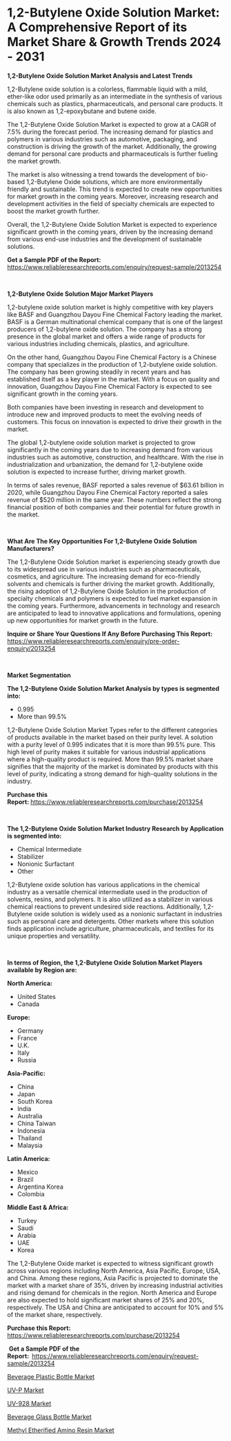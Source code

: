 <p><h1>1,2-Butylene Oxide Solution Market: A Comprehensive Report of its Market Share & Growth Trends 2024 - 2031</h1></p><p><strong>1,2-Butylene Oxide Solution Market Analysis and Latest Trends</strong></p>
<p><p>1,2-Butylene oxide solution is a colorless, flammable liquid with a mild, ether-like odor used primarily as an intermediate in the synthesis of various chemicals such as plastics, pharmaceuticals, and personal care products. It is also known as 1,2-epoxybutane and butene oxide.</p><p>The 1,2-Butylene Oxide Solution Market is expected to grow at a CAGR of 7.5% during the forecast period. The increasing demand for plastics and polymers in various industries such as automotive, packaging, and construction is driving the growth of the market. Additionally, the growing demand for personal care products and pharmaceuticals is further fueling the market growth.</p><p>The market is also witnessing a trend towards the development of bio-based 1,2-Butylene Oxide solutions, which are more environmentally friendly and sustainable. This trend is expected to create new opportunities for market growth in the coming years. Moreover, increasing research and development activities in the field of specialty chemicals are expected to boost the market growth further.</p><p>Overall, the 1,2-Butylene Oxide Solution Market is expected to experience significant growth in the coming years, driven by the increasing demand from various end-use industries and the development of sustainable solutions.</p></p>
<p><strong>Get a Sample PDF of the Report:&nbsp;</strong> <a href="https://www.reliableresearchreports.com/enquiry/request-sample/2013254">https://www.reliableresearchreports.com/enquiry/request-sample/2013254</a></p>
<p>&nbsp;</p>
<p><strong>1,2-Butylene Oxide Solution Major Market Players</strong></p>
<p><p>1,2-butylene oxide solution market is highly competitive with key players like BASF and Guangzhou Dayou Fine Chemical Factory leading the market. BASF is a German multinational chemical company that is one of the largest producers of 1,2-butylene oxide solution. The company has a strong presence in the global market and offers a wide range of products for various industries including chemicals, plastics, and agriculture. </p><p>On the other hand, Guangzhou Dayou Fine Chemical Factory is a Chinese company that specializes in the production of 1,2-butylene oxide solution. The company has been growing steadily in recent years and has established itself as a key player in the market. With a focus on quality and innovation, Guangzhou Dayou Fine Chemical Factory is expected to see significant growth in the coming years.</p><p>Both companies have been investing in research and development to introduce new and improved products to meet the evolving needs of customers. This focus on innovation is expected to drive their growth in the market. </p><p>The global 1,2-butylene oxide solution market is projected to grow significantly in the coming years due to increasing demand from various industries such as automotive, construction, and healthcare. With the rise in industrialization and urbanization, the demand for 1,2-butylene oxide solution is expected to increase further, driving market growth.</p><p>In terms of sales revenue, BASF reported a sales revenue of $63.61 billion in 2020, while Guangzhou Dayou Fine Chemical Factory reported a sales revenue of $520 million in the same year. These numbers reflect the strong financial position of both companies and their potential for future growth in the market.</p></p>
<p>&nbsp;</p>
<p><strong>What Are The Key Opportunities For 1,2-Butylene Oxide Solution Manufacturers?</strong></p>
<p><p>The 1,2-Butylene Oxide Solution market is experiencing steady growth due to its widespread use in various industries such as pharmaceuticals, cosmetics, and agriculture. The increasing demand for eco-friendly solvents and chemicals is further driving the market growth. Additionally, the rising adoption of 1,2-Butylene Oxide Solution in the production of specialty chemicals and polymers is expected to fuel market expansion in the coming years. Furthermore, advancements in technology and research are anticipated to lead to innovative applications and formulations, opening up new opportunities for market growth in the future.</p></p>
<p><strong>Inquire or Share Your Questions If Any Before Purchasing This Report:</strong> <a href="https://www.reliableresearchreports.com/enquiry/pre-order-enquiry/2013254">https://www.reliableresearchreports.com/enquiry/pre-order-enquiry/2013254</a></p>
<p>&nbsp;</p>
<p><strong>Market Segmentation</strong></p>
<p><strong>The 1,2-Butylene Oxide Solution Market Analysis by types is segmented into:</strong></p>
<p><ul><li>0.995</li><li>More than 99.5%</li></ul></p>
<p><p>1,2-Butylene Oxide Solution Market Types refer to the different categories of products available in the market based on their purity level. A solution with a purity level of 0.995 indicates that it is more than 99.5% pure. This high level of purity makes it suitable for various industrial applications where a high-quality product is required. More than 99.5% market share signifies that the majority of the market is dominated by products with this level of purity, indicating a strong demand for high-quality solutions in the industry.</p></p>
<p><strong>Purchase this Report:&nbsp;</strong><a href="https://www.reliableresearchreports.com/purchase/2013254">https://www.reliableresearchreports.com/purchase/2013254</a></p>
<p>&nbsp;</p>
<p><strong>The 1,2-Butylene Oxide Solution Market Industry Research by Application is segmented into:</strong></p>
<p><ul><li>Chemical Intermediate</li><li>Stabilizer</li><li>Nonionic Surfactant</li><li>Other</li></ul></p>
<p><p>1,2-Butylene oxide solution has various applications in the chemical industry as a versatile chemical intermediate used in the production of solvents, resins, and polymers. It is also utilized as a stabilizer in various chemical reactions to prevent undesired side reactions. Additionally, 1,2-Butylene oxide solution is widely used as a nonionic surfactant in industries such as personal care and detergents. Other markets where this solution finds application include agriculture, pharmaceuticals, and textiles for its unique properties and versatility.</p></p>
<p>&nbsp;</p>
<p><strong>In terms of Region, the 1,2-Butylene Oxide Solution Market Players available by Region are:</strong></p>
<p>
    <p> <strong> North America: </strong>
        <ul>
            <li>United States</li>
            <li>Canada</li>
        </ul>
        </p> 
    <p> <strong> Europe: </strong>
        <ul>
            <li>Germany</li>
            <li>France</li>
            <li>U.K.</li>
            <li>Italy</li>
            <li>Russia</li>
        </ul>
        </p> 
    <p> <strong> Asia-Pacific: </strong>
        <ul>
            <li>China</li>
            <li>Japan</li>
            <li>South Korea</li>
            <li>India</li>
            <li>Australia</li>
            <li>China Taiwan</li>
            <li>Indonesia</li>
            <li>Thailand</li>
            <li>Malaysia</li>
        </ul>
        </p> 
    <p> <strong> Latin America: </strong>
        <ul>
            <li>Mexico</li>
            <li>Brazil</li>
            <li>Argentina Korea</li>
            <li>Colombia</li>
        </ul>
        </p> 
    <p> <strong> Middle East & Africa: </strong>
        <ul>
            <li>Turkey</li>
            <li>Saudi</li>
            <li>Arabia</li>
            <li>UAE</li>
            <li>Korea</li>
        </ul>
    </p>
    </p>
<p><p>The 1,2-Butylene Oxide market is expected to witness significant growth across various regions including North America, Asia Pacific, Europe, USA, and China. Among these regions, Asia Pacific is projected to dominate the market with a market share of 35%, driven by increasing industrial activities and rising demand for chemicals in the region. North America and Europe are also expected to hold significant market shares of 25% and 20%, respectively. The USA and China are anticipated to account for 10% and 5% of the market share, respectively.</p></p>
<p><strong>Purchase this Report: </strong><a href="https://www.reliableresearchreports.com/purchase/2013254">https://www.reliableresearchreports.com/purchase/2013254</a></p>
<p>&nbsp;<strong>Get a Sample PDF of the Report:&nbsp;&nbsp;</strong><a href="https://www.reliableresearchreports.com/enquiry/request-sample/2013254">https://www.reliableresearchreports.com/enquiry/request-sample/2013254</a></p>
<p><strong></strong></p>
<p><p><a href="https://view.publitas.com/reportprime-1/beverage-plastic-bottle-market-dynamics-2024-2031-also-about-its-market-trends-projections-and-opportunities/">Beverage Plastic Bottle Market</a></p><p><a href="https://military-diascia-e68.notion.site/Global-UV-P-Market-by-Types-Applications-and-Major-Players-with-Regional-Growth-Rate-Analysis-and-7d9e3433dc6d4f9d8553ed4e3e5b4e81">UV-P Market</a></p><p><a href="https://sudsy-motorcycle-bbc.notion.site/UV-928-Market-Size-Share-Trends-Analysis-Report-By-Application-Regional-Outlook-Competitive-Str-3a6b66f8ffe842c789064e5f4a800e53">UV-928 Market</a></p><p><a href="https://view.publitas.com/reportprime-1/beverage-glass-bottle-market-research-report-unlocks-analysis-on-the-market-financial-status-market-size-and-market-revenue-upto-2031/">Beverage Glass Bottle Market</a></p><p><a href="https://meowing-canidae-761.notion.site/Methyl-Etherified-Amino-Resin-Market-Size-Market-Trends-and-Growth-Outlook-forecasted-for-period-f-694ef9abea214c1b97c8586f6100853d">Methyl Etherified Amino Resin Market</a></p></p>